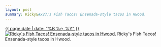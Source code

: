 ```yaml
---
layout: post
summary: Ricky&#x27;s Fish Tacos! Ensenada-style tacos in Hwood.
---
```


<p>
  <time><a href="/315">{{ page.date | date: "%B %e, %Y" }}</a></time>
  <a href="/315"><img src="{{ site.assets_url }}/315-640.jpg" srcset="{{ site.assets_url }}/315-1280.jpg 1280w, {{ site.assets_url }}/315-960.jpg 960w, {{ site.assets_url }}/315-640.jpg 640w, {{ site.assets_url }}/315-320.jpg 320w" sizes="(min-width: 700px) 50vw, calc(100vw - 2rem)" alt="Ricky&#x27;s Fish Tacos! Ensenada-style tacos in Hwood." /></a>
  <span>Ricky&#x27;s Fish Tacos! Ensenada-style tacos in Hwood.</span>
</p>
